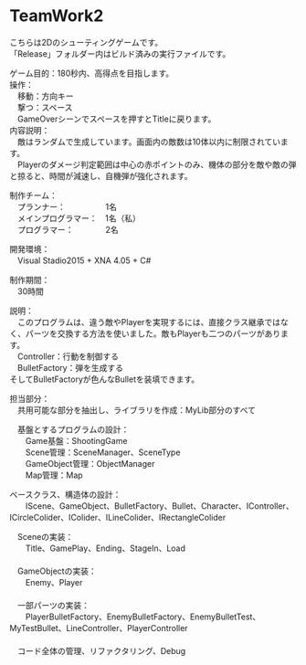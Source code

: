 # TeamWork2
こちらは2Dのシューティングゲームです。  
「Release」フォルダー内はビルド済みの実行ファイルです。  
  
ゲーム目的：180秒内、高得点を目指します。  
操作：  
　移動：方向キー  
　撃つ：スペース  
　GameOverシーンでスペースを押すとTitleに戻ります。  
内容説明：  
　敵はランダムで生成しています。画面内の敵数は10体以内に制限されています。  
　Playerのダメージ判定範囲は中心の赤ポイントのみ、機体の部分を敵や敵の弾と掠ると、時間が減速し、自機弾が強化されます。  
  
制作チーム：  
　プランナー：　　　　　1名  
　メインプログラマー：　1名（私）  
　プログラマー：　　　　2名  
 
開発環境：  
　Visual Stadio2015 + XNA 4.05 + C#  
   
制作期間：  
　30時間  
  
説明：  
　このプログラムは、違う敵やPlayerを実現するには、直接クラス継承ではなく、パーツを交換する方法を使いました。敵もPlayerも二つのパーツがあります。  
　Controller：行動を制御する  
　BulletFactory：弾を生成する  
そしてBulletFactoryが色んなBulletを装填できます。  
  
担当部分：  
　共用可能な部分を抽出し、ライブラリを作成：MyLib部分のすべて  

　基盤とするプログラムの設計：  
　　Game基盤：ShootingGame  
　　Scene管理：SceneManager、SceneType  
　　GameObject管理：ObjectManager  
　　Map管理：Map  

ベースクラス、構造体の設計：  
　　IScene、GameObject、BulletFactory、Bullet、Character、IController、ICircleColider、IColider、ILineColider、IRectangleColider   
  
　Sceneの実装：  
　　Title、GamePlay、Ending、StageIn、Load  
　  
　GameObjectの実装：  
　　Enemy、Player  
　  
　一部パーツの実装：  
　　PlayerBulletFactory、EnemyBulletFactory、EnemyBulletTest、MyTestBullet、LineController、PlayerController  
　  
　コード全体の管理、リファクタリング、Debug  
